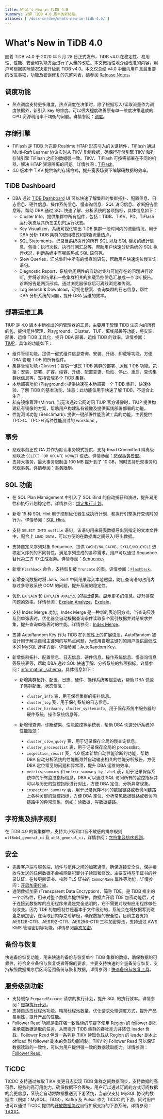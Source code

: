 ```yaml
---
title: What's New in TiDB 4.0
summary: 了解 TiDB 4.0 版本的新特性。
aliases: ['/docs-cn/dev/whats-new-in-tidb-4.0/']
---
```


# What's New in TiDB 4.0

随着 TiDB v4.0 于 2020 年 5 月 28 日正式发布，TiDB v4.0 在稳定性、易用性、性能、安全和功能方面进行了大量的改进。本文概括性地介绍改进的内容，用户可根据实际情况决定升级到 TiDB v4.0。本文仅总结 v4.0 中面向用户且最重要的改进事项，功能及错误修复的完整列表，请参阅 [Release Notes](/releases/release-notes.md#40)。

## 调度功能

+ 热点调度支持更多维度。热点调度在决策时，除了根据写入/读取流量作为调度依据外，新引入 key 的维度。可以很大程度改善原有单一维度决策造成的 CPU 资源利用率不均衡的问题。详情参阅：[调度](/tidb-scheduling.md)。

## 存储引擎

+ TiFlash 是 TiDB 为完善 Realtime HTAP 形态引入的关键组件，TiFlash 通过 Multi-Raft Learner 协议实时从 TiKV 复制数据，确保行存储引擎 TiKV 和列存储引擎 TiFlash 之间的数据强一致。TiKV、TiFlash 可按需部署在不同的机器，解决 HTAP 资源隔离的问题。详情参阅：[TiFlash](/tiflash/tiflash-overview.md)。
+ 4.0 版本中 TiKV 提供新的存储格式，提升宽表场景下编解码数据的效率。

## TiDB Dashboard

+ DBA 通过 [TiDB Dashboard](/dashboard/dashboard-intro.md) UI 可以快速了解集群的集群拓扑、配置信息、日志信息、硬件信息、操作系统信息、慢查询信息、SQL 访问信息、诊断报告信息等，帮助 DBA 通过 SQL 快速了解、分析系统的各项指标，具体信息如下：
    - Cluster Info，提供集群中所有组件，包括：TiDB、TiKV、PD、TiFlash 运行状态及其所在主机的运行状态。
    - Key Visualizer，系统可视化输出 TiDB 集群一段时间内的流量情况，用于 DBA 分析 TiDB 集群的使用模式和排查流量热点。
    - SQL Statements，记录当系统执行的所有 SQL 以及 SQL 相关的统计信息，包括：执行次数、执行时间汇总等，帮助用户快速分析系统的 SQL 执行状况，判断系统中有哪些热点 SQL 语句等。
    - Slow Queries，汇总集群中所有的慢查询语句，帮助用户快速定位慢查询语句。
    - Diagnostic Report，系统会周期性的自动对集群可能存在的问题进行诊断，并将诊断结果和一些集群相关的负载监控信息汇总成一个诊断报告。诊断报告是网页形式，通过浏览器保存后可离线浏览和传阅。
    - Log Search & Download，可视化搜索、查询集群的日志信息，帮忙 DBA 分析系统的问题，提升 DBA 运维的效率。

## 部署运维工具

TiUP 是 4.0 版本中新推出的包管理器的工具，主要用于管理 TiDB 生态内的所有的包，提供组件管理、Playground、Cluster、TUF、离线部署等功能，将安装、部署、运维 TiDB 工具化，提升 DBA 部署、运维 TiDB 的效率。详情参阅：[TiUP](/tiup/tiup-overview.md)。具体的功能如下：

- 组件管理功能，提供一键式组件信息查询、安装、升级、卸载等功能，方便 DBA 管理 TiDB 的所有组件。
- 集群管理功能 (Cluster)：提供一键式 TiDB 集群的部署、运维 TiDB 功能。包括：安装、部署、扩容、缩容、升级、配置变更、启动、停止、重启，查询集群状信息等，支持管理多个 TiDB 集群。
- 本地部署功能 (Playground): 提供快速在本地部署一个 TiDB 集群，快速体验、了解 TiDB 的基本功能，注意：此功能仅用于快速了解 TiDB，不适合上生产。
- 私有镜像管理 (Mirror): 当无法通过公网访问 TiUP 官方镜像时，TiUP 提供构建私有镜像的方案，帮助用户构建私有镜像及提供离线部署部署的功能。
- 性能测试功能 (Benchmark): 提供一键部署性能测试工具的功能，主要提供 TPC-C、TPC-H 两种性能测试的 workload 。

## 事务

+ 悲观事务正式 GA 并作为默认事务模式提供，支持 Read Committed 隔离级别以及 `SELECT FOR UPDATE NOWAIT` 语法。详情参阅：[悲观事务模型](/pessimistic-transaction.md)。
+ 支持大事务，最大事务限制由 100 MB 提升到了 10 GB，同时支持乐观事务和悲观事务。详情参阅：[事务限制](/transaction-overview.md#事务限制)。

## SQL 功能

- 在 SQL Plan Management 中引入了 SQL Bind 的自动捕获和演进，提升易用性和执行计划稳定性。详情参阅：[绑定执行计划](/sql-plan-management.md)。
- 新增 15 种 SQL Hint 用于控制优化器生成执行计划，和执行引擎执行查询时的行为。详情参阅：[SQL Hint](/optimizer-hints.md)。
- 支持 `SELECT INTO outfile` 语句，该语句用来将表数据导出到指定的文本文件中，配合上 `LOAD DATA`，可以方便的在数据库之间导入/导出数据。
- 支持自定义序列对象 Sequence，提供 `CACHE/NO_CACHE`、`CYCLE/NO_CYCLE` 选项定义序列的不同特性，满足序列生成的各种需求，用户可以通过 Sequence 替代第三方 ID 生成服务。详情参阅：[Sequence](/sql-statements/sql-statement-create-sequence.md)。
- 新增 `Flashback` 命令，支持恢复被 `Truncate` 的表。详情参阅：[`Flashback`](/sql-statements/sql-statement-flashback-table.md)。
- 新增查询数据时将 Join、Sort 中间结果写入本地磁盘，防止查询语句占用内存过多导致系统 OOM 的问题，提升系统的稳定性。
- 优化 `EXPLAIN` 和 `EXPLAIN ANALYZE` 的输出结果，显示更多的信息，提升排查问题的效率。详情参阅：[Explain Analyze](/sql-statements/sql-statement-explain-analyze.md)，[Explain](/sql-statements/sql-statement-explain.md)。
- 支持 Index Merge 功能，Index Merge 是一种新的表访问方式，当查询只涉及到单张表时，优化器会自动根据查询条件读取多个索引数据并对结果求并集，提升查询单张表时的性能。详情参阅：[Index Merge](/explain-index-merge.md)。
- 支持 AutoRandom Key 作为 TiDB 在列属性上的扩展语法，AutoRandom 被设计用于解决自增主键列的写热点问题，为使用自增主键列的用户提供最低成本的 MySQL 迁移方案。详情参阅：[AutoRandom Key](/auto-random.md)。
- 新增集群拓扑、配置信息、日志信息、硬件信息、操作系统信息、慢查询信息等系统表等，帮助 DBA 通过 SQL 快速了解、分析系统的各项指标，详情参阅：[information_schema](/information-schema/information-schema.md)。具体信息如下：

    - 新增集群拓扑、配置、日志、硬件、操作系统等信息表，帮助 DBA 快速了集群配置、状态信息：

        - `cluster_info` 表，用于保存集群的拓扑信息。
        - `cluster_log` 表，用于保存系统的日志信息。
        - `cluster_hardware`，`cluster_systeminfo`，用于保存系统中服务器的硬件系统，操作系统信息等。

    - 新增慢查询、诊断结果、性能监控等系统表，帮助 DBA 快速分析系统的性能瓶颈：

        - `cluster_slow_query` 表，用于记录保存全局的慢查询信息。
        - `cluster_processlist` 表，用于记录保存全局的 processlist。
        - `inspection_result` 表，4.0 版本新增自动性能诊断的功能，帮助 DBA 自动分析系统的性能瓶颈并自动输出相关的性能分析报告，方便 DBA 定位常见的问题和异常项，提升 DBA 运维的效率。
        - `metrics_summary` 和 `metric_summary_by_label` 表，用于记录保存系统中的所有监控指标信息，DBA 可以通过 SQL 访问所有的监控指标并可以与历史的监控指标进行对比，方便 DBA 定位、分析异常现象。
        - `inspection_summary` 表，用于记录保存不同的数据链路或者访问链路上各种关键的监控指标，方便 DBA 定位、分析常见数据链路或者访问链路中的异常现象，例如：读数据、写数据链路。

## 字符集及排序规则

在 TiDB 4.0 的新集群中，支持大小写和口音不敏感的排序规则 `utf8mb4_general_ci` 及 `utf8_general_ci`，详情参阅：[字符集及排序规则](/character-set-and-collation.md)。

## 安全

+ 完善客户端与服务端，组件与组件之间的加密通信，确保连接安全性，保护接收与发送的任何数据不会被网络犯罪分子读取和修改。主要支持基于证书的登录认证、在线更新证书、校验 TLS 证书的 `CommonName` 属性等功能。详情参阅：[开启加密传输](/enable-tls-between-clients-and-servers.md)。
+ 透明数据加密 (Transparent Data Encryption)，简称 TDE，是 TiDB 推出的一个新特性，用来对整个数据库提供保护。数据库开启 TDE 加密功能后，对于连接到数据库的应用程序来说是完全透明的，它不需要对现有应用程序做任何改变。因为 TDE 的加密特性是基本于文件级别的，系统会在将数据写到磁盘之前加密，在读取到内存之前解密，确保数据的安全性。目前主要支持 AES128-CTR、AES192-CTR、AES256-CTR 三种加密算法，支持通过 AWS KMS 管理密钥等功能。详情参阅[静态加密](/encryption-at-rest.md)。

## 备份与恢复

快速备份恢复功能，用来快速的备份与恢复单个 TiDB 集群的数据，确保数据的可靠性，符合企业备份与恢复或者等保的要求。主要支持快速的全量备份与恢复、支持按照数据排序后区间范围备份与恢复数据。详情参阅：[快速备份与恢复工具](/br/backup-and-restore-tool.md)。

## 服务级别功能

+ 支持缓存 `Prepare`/`Execute` 请求的执行计划，提升 SQL 的执行效率。详情参阅：[缓存执行计划](/sql-prepare-plan-cache.md)。
+ 支持自适应线程池功能，精简线程池数量，优化请求处理调度方式，提升产品易用性，提升产品的性能。
+ Follower Read 功能是指在强一致性读的前提下使用 Region 的 follower 副本来承载数据读取的任务，从而提升 TiDB 集群的吞吐能力并降低 leader 负载。Follower Read 包含一系列将 TiKV 读取负载从 Region 的 leader 副本上 offload 到 follower 副本的负载均衡机制。TiKV 的 Follower Read 可以保证数据读取的一致性，可以为用户提供强一致的数据读取能力。详情参阅：[Follower Read](/follower-read.md)。

## TiCDC

TiCDC 支持通过拉取 TiKV 变更日志实现 TiDB 集群之间数据同步，支持数据的高可靠、服务的高可用能力，确保数据不会丢失。用户可以通过订阅的方式订阅数据的变更信息，系统会自动将数据推送到下游系统，当前仅支持 MySQL 协议的数据库（例如：MySQL、TiDB），Kafka 及 Pulsar 作为 TiCDC 的下游，同时用户也可以通过 TiCDC 提供的[开放数据协议](/ticdc/ticdc-open-protocol.md)自行扩展支持的下游系统。详情参阅：[TiCDC](/ticdc//ticdc-overview.md)。
